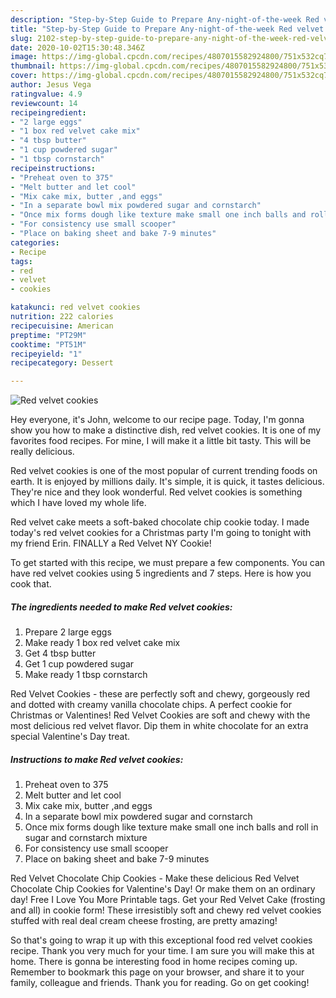 ```yaml
---
description: "Step-by-Step Guide to Prepare Any-night-of-the-week Red velvet cookies"
title: "Step-by-Step Guide to Prepare Any-night-of-the-week Red velvet cookies"
slug: 2102-step-by-step-guide-to-prepare-any-night-of-the-week-red-velvet-cookies
date: 2020-10-02T15:30:48.346Z
image: https://img-global.cpcdn.com/recipes/4807015582924800/751x532cq70/red-velvet-cookies-recipe-main-photo.jpg
thumbnail: https://img-global.cpcdn.com/recipes/4807015582924800/751x532cq70/red-velvet-cookies-recipe-main-photo.jpg
cover: https://img-global.cpcdn.com/recipes/4807015582924800/751x532cq70/red-velvet-cookies-recipe-main-photo.jpg
author: Jesus Vega
ratingvalue: 4.9
reviewcount: 14
recipeingredient:
- "2 large eggs"
- "1 box red velvet cake mix"
- "4 tbsp butter"
- "1 cup powdered sugar"
- "1 tbsp cornstarch"
recipeinstructions:
- "Preheat oven to 375"
- "Melt butter and let cool"
- "Mix cake mix, butter ,and eggs"
- "In a separate bowl mix powdered sugar and cornstarch"
- "Once mix forms dough like texture make small one inch balls and roll in sugar and cornstarch mixture"
- "For consistency use small scooper"
- "Place on baking sheet and bake 7-9 minutes"
categories:
- Recipe
tags:
- red
- velvet
- cookies

katakunci: red velvet cookies 
nutrition: 222 calories
recipecuisine: American
preptime: "PT29M"
cooktime: "PT51M"
recipeyield: "1"
recipecategory: Dessert

---
```



![Red velvet cookies](https://img-global.cpcdn.com/recipes/4807015582924800/751x532cq70/red-velvet-cookies-recipe-main-photo.jpg)

Hey everyone, it's John, welcome to our recipe page. Today, I'm gonna show you how to make a distinctive dish, red velvet cookies. It is one of my favorites food recipes. For mine, I will make it a little bit tasty. This will be really delicious.

Red velvet cookies is one of the most popular of current trending foods on earth. It is enjoyed by millions daily. It's simple, it is quick, it tastes delicious. They're nice and they look wonderful. Red velvet cookies is something which I have loved my whole life.

Red velvet cake meets a soft-baked chocolate chip cookie today. I made today&#39;s red velvet cookies for a Christmas party I&#39;m going to tonight with my friend Erin. FINALLY a Red Velvet NY Cookie!


To get started with this recipe, we must prepare a few components. You can have red velvet cookies using 5 ingredients and 7 steps. Here is how you cook that.

<!--inarticleads1-->

##### The ingredients needed to make Red velvet cookies:

1. Prepare 2 large eggs
1. Make ready 1 box red velvet cake mix
1. Get 4 tbsp butter
1. Get 1 cup powdered sugar
1. Make ready 1 tbsp cornstarch


Red Velvet Cookies - these are perfectly soft and chewy, gorgeously red and dotted with creamy vanilla chocolate chips. A perfect cookie for Christmas or Valentines! Red Velvet Cookies are soft and chewy with the most delicious red velvet flavor. Dip them in white chocolate for an extra special Valentine&#39;s Day treat. 

<!--inarticleads2-->

##### Instructions to make Red velvet cookies:

1. Preheat oven to 375
1. Melt butter and let cool
1. Mix cake mix, butter ,and eggs
1. In a separate bowl mix powdered sugar and cornstarch
1. Once mix forms dough like texture make small one inch balls and roll in sugar and cornstarch mixture
1. For consistency use small scooper
1. Place on baking sheet and bake 7-9 minutes


Red Velvet Chocolate Chip Cookies - Make these delicious Red Velvet Chocolate Chip Cookies for Valentine&#39;s Day! Or make them on an ordinary day! Free I Love You More Printable tags. Get your Red Velvet Cake (frosting and all) in cookie form! These irresistibly soft and chewy red velvet cookies stuffed with real deal cream cheese frosting, are pretty amazing! 

So that's going to wrap it up with this exceptional food red velvet cookies recipe. Thank you very much for your time. I am sure you will make this at home. There is gonna be interesting food in home recipes coming up. Remember to bookmark this page on your browser, and share it to your family, colleague and friends. Thank you for reading. Go on get cooking!
